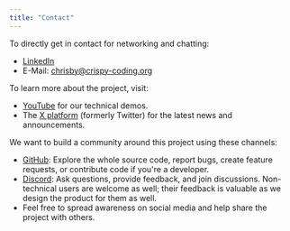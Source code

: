 ```yaml
---
title: "Contact"
---
```


To directly get in contact for networking and chatting:

* [LinkedIn](https://www.linkedin.com/in/christoph-baier-3a4a8a299/)
* E-Mail: [chrisby@crispy-coding.org](mailto:chrisby@crispy-coding.org)

To learn more about the project, visit:

* [YouTube](https://www.youtube.com/@Ocelot-Cloud) for our technical demos.
* The [X platform](https://x.com/OcelotCloudHQ) (formerly Twitter) for the latest news and announcements.

We want to build a community around this project using these channels:

* [GitHub](https://github.com/orgs/ocelot-cloud/repositories): Explore the whole source code, report bugs, create feature requests, or contribute code if you're a developer.
* [Discord](https://discord.gg/B3Wc3h4ubZ): Ask questions, provide feedback, and join discussions. Non-technical users are welcome as well; their feedback is valuable as we design the product for them as well.
* Feel free to spread awareness on social media and help share the project with others.